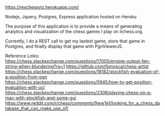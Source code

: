 https://rexchessviz.herokuapp.com/

Nodejs, Jquery, Postgres, Express application hosted on Heroku

The purpose of this application is to provide a means of generating analytics and visualization of the
chess games I play on lichess.org. 

Currently, I do a REST call to get my lastest game, store that game in Postgres, and finally display that game with PgnViewerJS. 


Reference Links: 
https://chess.stackexchange.com/questions/17005/engine-output-fen-string-when-blundering?rq=1
https://github.com/fsmosca/chess-artist
https://chess.stackexchange.com/questions/18182/stockfish-evaluation-of-a-position-from-pgn
https://chess.stackexchange.com/questions/5945/how-to-get-position-evaluation-with-uci
https://chess.stackexchange.com/questions/2306/playing-chess-on-a-mac-with-stockfish-and-some-gui
https://www.reddit.com/r/chess/comments/9ww1e1/looking_for_a_chess_database_that_can_make_use_of/
